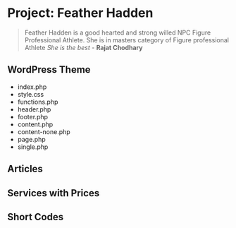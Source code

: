 # Project: Feather Hadden
> Feather Hadden is a good hearted and strong willed NPC Figure Professional Athlete.
> She is in masters category of Figure professional Athlete
> *She is the best* - **Rajat Chodhary**

## WordPress Theme
* index.php
* style.css
* functions.php
* header.php
* footer.php
* content.php
* content-none.php
* page.php
* single.php


## Articles

## Services with Prices

## Short Codes
